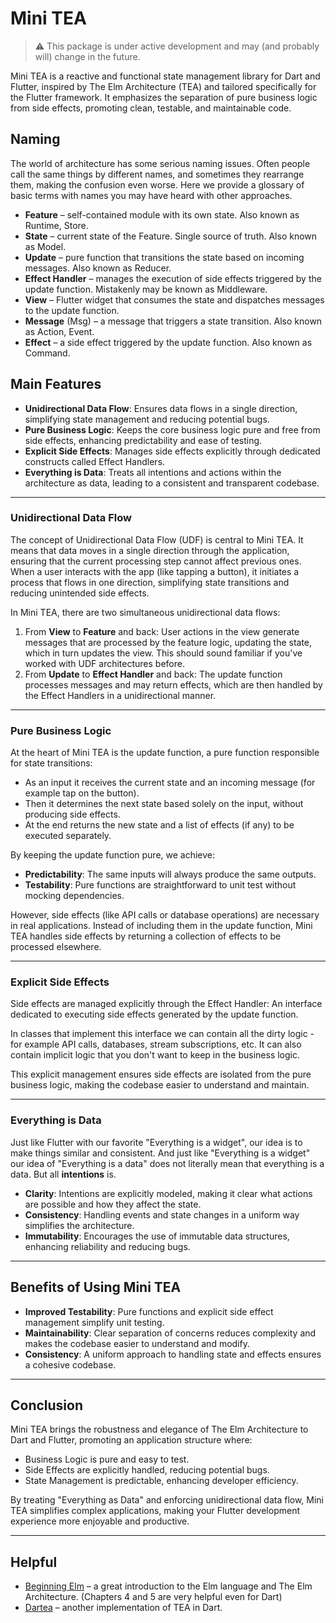 # Mini TEA

> :warning: This package is under active development and may (and probably will) change in the future.

Mini TEA is a reactive and functional state management library for Dart and Flutter, inspired by The Elm Architecture (TEA) and tailored specifically for the Flutter framework. It emphasizes the separation of pure business logic from side effects, promoting clean, testable, and maintainable code.

## Naming

The world of architecture has some serious naming issues.
Often people call the same things by different names, and sometimes they rearrange them, making the confusion even worse.
Here we provide a glossary of basic terms with names you may have heard with other approaches.

- __Feature__ – self-contained module with its own state. Also known as Runtime, Store.
- __State__ – current state of the Feature. Single source of truth. Also known as Model.
- __Update__ – pure function that transitions the state based on incoming messages. Also known as Reducer.
- __Effect Handler__ – manages the execution of side effects triggered by the update function. Mistakenly may be known as Middleware.
- __View__ – Flutter widget that consumes the state and dispatches messages to the update function.
- __Message__ (Msg) – a message that triggers a state transition. Also known as Action, Event.
- __Effect__ – a side effect triggered by the update function. Also known as Command.

## Main Features

- __Unidirectional Data Flow__: Ensures data flows in a single direction, simplifying state management and reducing potential bugs.
- __Pure Business Logic__: Keeps the core business logic pure and free from side effects, enhancing predictability and ease of testing.
- __Explicit Side Effects__: Manages side effects explicitly through dedicated constructs called Effect Handlers.
- __Everything is Data__: Treats all intentions and actions within the architecture as data, leading to a consistent and transparent codebase.

---

### Unidirectional Data Flow

The concept of Unidirectional Data Flow (UDF) is central to Mini TEA. It means that data moves in a single direction through the application, ensuring that the current processing step cannot affect previous ones. When a user interacts with the app (like tapping a button), it initiates a process that flows in one direction, simplifying state transitions and reducing unintended side effects.

In Mini TEA, there are two simultaneous unidirectional data flows:
1. From __View__ to __Feature__ and back: User actions in the view generate messages that are processed by the feature logic, updating the state, which in turn updates the view. This should sound familiar if you've worked with UDF architectures before.
2. From __Update__ to __Effect Handler__ and back: The update function processes messages and may return effects, which are then handled by the Effect Handlers in a unidirectional manner.

---

### Pure Business Logic

At the heart of Mini TEA is the update function, a pure function responsible for state transitions:
- As an input it receives the current state and an incoming message (for example tap on the button).
- Then it determines the next state based solely on the input, without producing side effects.
- At the end returns the new state and a list of effects (if any) to be executed separately.

By keeping the update function pure, we achieve:
- __Predictability__: The same inputs will always produce the same outputs.
- __Testability__: Pure functions are straightforward to unit test without mocking dependencies.

However, side effects (like API calls or database operations) are necessary in real applications. Instead of including them in the update function, Mini TEA handles side effects by returning a collection of effects to be processed elsewhere.

---

### Explicit Side Effects

Side effects are managed explicitly through the Effect Handler: An interface dedicated to executing side effects generated by the update function.

In classes that implement this interface we can contain all the dirty logic - for example API calls, databases, stream subscriptions, etc.
It can also contain implicit logic that you don't want to keep in the business logic.

This explicit management ensures side effects are isolated from the pure business logic, making the codebase easier to understand and maintain.

---

### Everything is Data

Just like Flutter with our favorite "Everything is a widget", our idea is to make things similar and consistent.
And just like "Everything is a widget" our idea of "Everything is a data" does not literally mean that everything is a data.
But all __intentions__ is.

- __Clarity__: Intentions are explicitly modeled, making it clear what actions are possible and how they affect the state.
- __Consistency__: Handling events and state changes in a uniform way simplifies the architecture.
- __Immutability__: Encourages the use of immutable data structures, enhancing reliability and reducing bugs.

---

## Benefits of Using Mini TEA

- __Improved Testability__: Pure functions and explicit side effect management simplify unit testing.
- __Maintainability__: Clear separation of concerns reduces complexity and makes the codebase easier to understand and modify.
- __Consistency__: A uniform approach to handling state and effects ensures a cohesive codebase.

---

## Conclusion

Mini TEA brings the robustness and elegance of The Elm Architecture to Dart and Flutter, promoting an application structure where:
- Business Logic is pure and easy to test.
- Side Effects are explicitly handled, reducing potential bugs.
- State Management is predictable, enhancing developer efficiency.

By treating "Everything as Data" and enforcing unidirectional data flow, Mini TEA simplifies complex applications, making your Flutter development experience more enjoyable and productive.

---

## Helpful

- [Beginning Elm](https://elmprogramming.com) – a great introduction to the Elm language and The Elm Architecture. (Chapters 4 and 5 are very helpful even for Dart)
- [Dartea](https://github.com/p69/dartea) – another implementation of TEA in Dart.